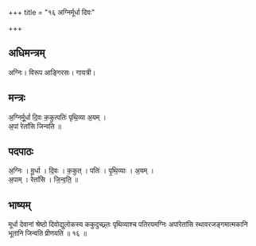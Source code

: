 +++
title = "१६ अग्निर्मूर्धा दिवः"

+++
## अधिमन्त्रम्
अग्निः। विरूप आङ्गिरसः। गायत्री।

## मन्त्रः
अ॒ग्निर्मू॒र्धा दि॒वः क॒कुत्पतिः॑ पृथि॒व्या अ॒यम् ।  
अ॒पां रेतां॑सि जिन्वति ॥

## पदपाठः
अ॒ग्निः । मू॒र्धा । दि॒वः । क॒कुत् । पतिः॑ । पृ॒थि॒व्याः । अ॒यम् ।  
अ॒पाम् । रेतां॑सि । जि॒न्व॒ति॒ ॥

## भाष्यम्
मूर्धा देवानां श्रेष्ठो दिवोद्युलोकस्य ककुदुच्छ्र्तः पृथिव्याश्च पतिरयमग्निः अपांरेतांसि स्थावरजङ्गमात्मकानि भूतानि जिन्वति प्रीणयति ॥ १६ ॥